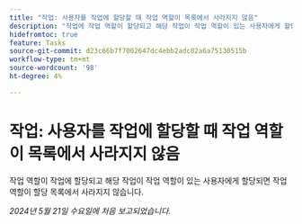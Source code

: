 ```yaml
---
title: "작업: 사용자를 작업에 할당할 때 작업 역할이 목록에서 사라지지 않음"
description: "작업에 작업 역할이 할당되고 해당 작업이 작업 역할이 있는 사용자에게 할당되면 작업 역할이 할당 목록에서 사라지지 않습니다."
hidefromtoc: true
feature: Tasks
source-git-commit: d23c66b7f7002647dc4ebb2adc02a6a75130515b
workflow-type: tm+mt
source-wordcount: '98'
ht-degree: 4%

---
```



# 작업: 사용자를 작업에 할당할 때 작업 역할이 목록에서 사라지지 않음

작업 역할이 작업에 할당되고 해당 작업이 작업 역할이 있는 사용자에게 할당되면 작업 역할이 할당 목록에서 사라지지 않습니다.

_2024년 5월 21일 수요일에 처음 보고되었습니다._
